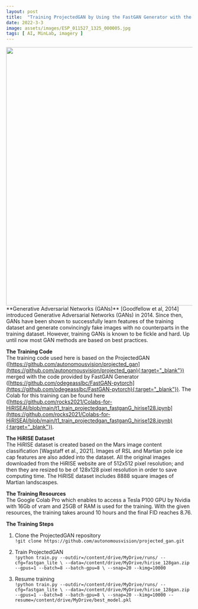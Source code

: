 ```yaml
---
layout: post
title:  "Training ProjectedGAN by Using the FastGAN Generator with the HiRISE Dataset in Google Colab"  
date: 2022-3-3  
image: assets/images/ESP_011527_1325_000005.jpg  
tags: [ AI, MinLab, imagery ]
---
```



<img width=700 src="/assets/images/hirise_projectedgan.gif">

<br>
**Generative Adversarial Networks (GANs)**  
[Goodfellow et al, 2014] introduced Generative Adversarial Networks (GANs) in 2014. Since then, GANs have been shown to successfully learn features of the training dataset and generate convincingly fake images with no counterparts in the training dataset. However, training GANs is known to be fickle and hard. Up until now most GAN methods are based on best practices.

**The Training Code**  
The training code used here is based on the ProjectedGAN ([https://github.com/autonomousvision/projected_gan](https://github.com/autonomousvision/projected_gan){:target="_blank"}) merged with the code provided by FastGAN Generator ([https://github.com/odegeasslbc/FastGAN-pytorch](https://github.com/odegeasslbc/FastGAN-pytorch){:target="_blank"}). The Colab for this training can be found here ([https://github.com/rocks2021/Colabs-for-HiRISEAI/blob/main/t1_train_projectedgan_fastganG_hirise128.ipynb](https://github.com/rocks2021/Colabs-for-HiRISEAI/blob/main/t1_train_projectedgan_fastganG_hirise128.ipynb){:target="_blank"}). 

**The HiRISE Dataset**  
The HiRISE dataset is created based on the Mars image content classification [Wagstaff et al., 2021]. Images of RSL and Martian pole ice cap features are also added into the dataset. All the original images downloaded from the HiRISE website are of 512x512 pixel resolution; and then they are resized to be of 128x128 pixel resolution in order to save computing time. The HiRISE dataset includes 8888 square images of Martian landscaspes.

**The Training Resources**  
The Google Colab Pro which enables to access a Tesla P100 GPU by Nvidia with 16Gb of vram and 25GB of RAM is used for the training. With the given resources, the training takes around 10 hours and the final FID reaches 8.76.

**The Training Steps**  
1. Clone the ProjectedGAN repository  
`!git clone https://github.com/autonomousvision/projected_gan.git`

2. Train ProjectedGAN  
`!python train.py --outdir=/content/drive/MyDrive/runs/ --cfg=fastgan_lite \ --data=/content/drive/MyDrive/hirise_128gan.zip --gpus=1 --batch=8 --batch-gpu=8 \ --snap=20 --kimg=10000`

3. Resume training  
`!python train.py --outdir=/content/drive/MyDrive/runs/ --cfg=fastgan_lite \ --data=/content/drive/MyDrive/hirise_128gan.zip --gpus=1 --batch=8 --batch-gpu=8 \ --snap=20 --kimg=10000 --resume=/content/drive/MyDrive/best_model.pkl`


